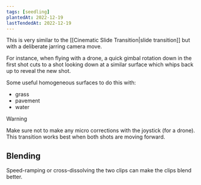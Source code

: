 ```yaml
---
tags: [seedling]
plantedAt: 2022-12-19
lastTendedAt: 2022-12-19
---
```


This is very similar to the [[Cinematic Slide Transition|slide transition]] but with a deliberate jarring camera move.

For instance, when flying with a drone, a quick gimbal rotation down in the first shot cuts to a shot looking down at a similar surface which whips back up to reveal the new shot.

Some useful homogeneous surfaces to do this with:
* grass
* pavement
* water

> [!WARNING]
> Make sure not to make any micro corrections with the joystick (for a drone). This transition works best when both shots are moving forward.

## Blending

Speed-ramping or cross-dissolving the two clips can make the clips blend better.
